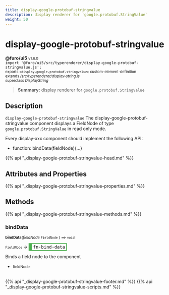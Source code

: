 ```yaml
---
title: display-google-protobuf-stringvalue
description: display renderer for `google.protobuf.StringValue`
weight: 50
---
```


# display-google-protobuf-stringvalue
**@furo/ui5** <small>v1.6.0</small>
<br>`import '@furo/ui5/src/typerenderer/display-google-protobuf-stringvalue.js';`<small>
<br>exports `<display-google-protobuf-stringvalue>` custom-element-definition
<br>extends */src/typerenderer/display-string.js*
<br>superclass *DisplayString*</small>

> **Summary:** display renderer for `google.protobuf.StringValue`

## Description

`display-google-protobuf-stringvalue`
The display-google-protobuf-stringvalue component displays a FieldNode of type `google.protobuf.StringValue` in read only mode.

Every display-xxx component should implement the following API:
- function: bindData(fieldNode){...}

{{% api "_display-google-protobuf-stringvalue-head.md" %}}

## Attributes and Properties
{{% api "_display-google-protobuf-stringvalue-properties.md" %}}




## Methods
{{% api "_display-google-protobuf-stringvalue-methods.md" %}}


### **bindData**
<small>**bindData**(*fieldNode* `FieldNode` ) ⟹ `void`</small>

<small>`FieldNode` </small> →
<span  style="border-width:2px 2px 2px 10px; border-style: solid;border-color:  rgb(76, 175, 80);font-family:monospace; padding:2px 4px;">fn-bind-data</span>

Binds a field node to the component

- <small>fieldNode </small>
<br><br>




{{% api "_display-google-protobuf-stringvalue-footer.md" %}}
{{% api "_display-google-protobuf-stringvalue-scripts.md" %}}
